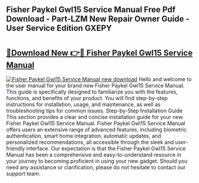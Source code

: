 ## Fisher Paykel Gwl15 Service Manual Free Pdf Download - Part-LZM New Repair Owner Guide - User Service Edition GXEPY

# <h2><a href="http://bc81117.oget.top/?id=Fisher+Paykel+Gwl15+Service+Manual">🔗Download New 👉🔴 Fisher Paykel Gwl15 Service Manual</a></h2>

[![Fisher Paykel Gwl15 Service Manual new download](https://i.imgur.com/5g1atiW.png)](http://bc81117.oget.top/?id=Fisher+Paykel+Gwl15+Service+Manual)
Hello and welcome to the user manual for your brand new Fisher Paykel Gwl15 Service Manual. This guide is specifically designed to familiarize you with the features, functions, and benefits of your product. You will find step-by-step instructions for installation, usage, and maintenance, as well as troubleshooting tips for common issues. Step-by-Step Installation Guide This section provides a clear and concise installation guide for your new Fisher Paykel Gwl15 Service Manual. Fisher Paykel Gwl15 Service Manual offers users an extensive range of advanced features, including biometric authentication, smart home integration, automatic updates, and personalized recommendations, all accessible through the sleek and user-friendly interface. Our expectation is that the Fisher Paykel Gwl15 Service Manual has been a comprehensive and easy-to-understand resource in your journey to becoming proficient in using your new gadget. Should you need any assistance or clarification, please do not hesitate to contact our support team.
